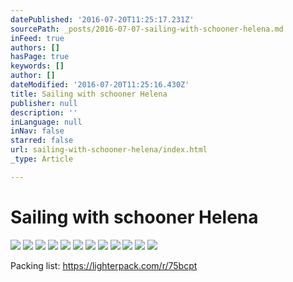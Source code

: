 ```yaml
---
datePublished: '2016-07-20T11:25:17.231Z'
sourcePath: _posts/2016-07-07-sailing-with-schooner-helena.md
inFeed: true
authors: []
hasPage: true
keywords: []
author: []
dateModified: '2016-07-20T11:25:16.430Z'
title: Sailing with schooner Helena
publisher: null
description: ''
inLanguage: null
inNav: false
starred: false
url: sailing-with-schooner-helena/index.html
_type: Article

---
```

# Sailing with schooner Helena
![](https://the-grid-user-content.s3-us-west-2.amazonaws.com/bf6246f2-2b54-4673-ac54-b607787ab365.jpg)
![](https://the-grid-user-content.s3-us-west-2.amazonaws.com/60ebb65b-a029-4d75-a740-a3d1560d38dc.jpg)
![](https://the-grid-user-content.s3-us-west-2.amazonaws.com/0020a83b-436a-4b64-aa51-a0acd8c6aac9.jpg)
![](https://the-grid-user-content.s3-us-west-2.amazonaws.com/082b92a3-11b9-41d7-b5de-a02821771dbf.jpg)
![](https://the-grid-user-content.s3-us-west-2.amazonaws.com/ede3d4f0-cf89-405c-bfd1-a635f9dc1aa3.jpg)
![](https://the-grid-user-content.s3-us-west-2.amazonaws.com/c4a35322-a798-4631-a3b3-2da3797b80e7.jpg)
![](https://the-grid-user-content.s3-us-west-2.amazonaws.com/49b7cc46-8599-4e74-a753-664142c135d3.jpg)
![](https://the-grid-user-content.s3-us-west-2.amazonaws.com/e2b29374-2f1d-4a42-84e4-d998f1df4ebc.jpg)
![](https://the-grid-user-content.s3-us-west-2.amazonaws.com/ef05e830-215a-43d8-a5e0-b36e52a61826.jpg)
![](https://the-grid-user-content.s3-us-west-2.amazonaws.com/df9e13c6-a668-4cb3-8f0b-4d4a3cf13629.jpg)
![](https://imgflo.herokuapp.com/graph/vahj1ThiexotieMo/8884e2e87fb5aaee13730ac31b87432d/croprotate.jpg?cropheight=1734&cropwidth=9248&degrees=0&input=https%3A%2F%2Fthe-grid-user-content.s3-us-west-2.amazonaws.com%2Fac686ff7-5cac-4817-9706-0e7eaaafdb85.jpg&x=0&y=0)
![](https://imgflo.herokuapp.com/graph/vahj1ThiexotieMo/b2ec538bdb90e95ed68754a10d0c0543/croprotate.jpg?cropheight=2380&cropwidth=6716&degrees=0&input=https%3A%2F%2Fthe-grid-user-content.s3-us-west-2.amazonaws.com%2Fe3b65e45-6669-47db-83ae-7561fc65a73d.jpg&x=0&y=0)

Packing list: https://lighterpack.com/r/75bcpt